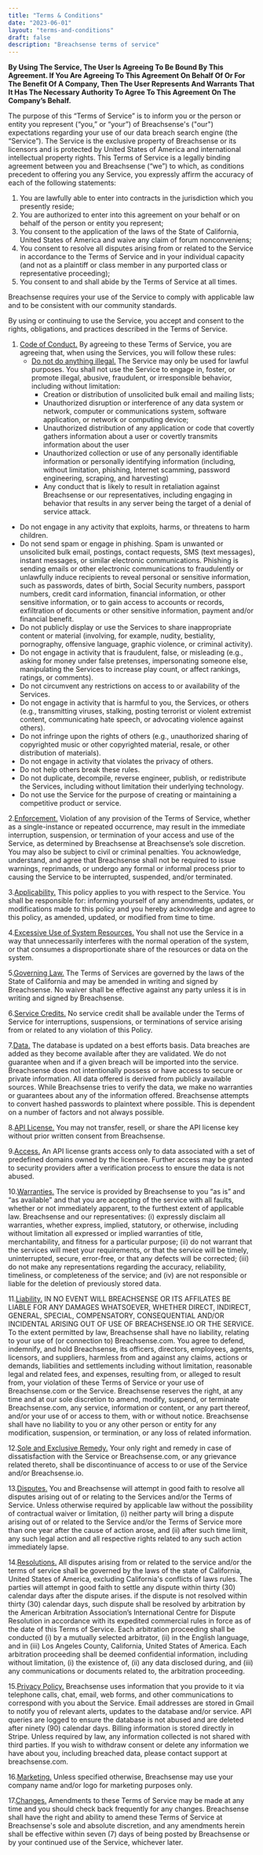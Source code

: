 ```yaml
---
title: "Terms & Conditions"
date: "2023-06-01"
layout: "terms-and-conditions"
draft: false
description: "Breachsense terms of service"
---
```

**By Using The Service, The User Is Agreeing To Be Bound By This Agreement. If You Are Agreeing To This Agreement On Behalf Of Or For The Benefit Of A Company, Then The User Represents And Warrants That It Has The Necessary Authority To Agree To This Agreement On The Company’s Behalf.**

The purpose of this “Terms of Service” is to inform you or the person or entity you represent (“you,” or “your”) of Breachsense's ("our") expectations regarding your use of our data breach search engine (the “Service”).
The Service is the exclusive property of Breachsense or its licensors and is protected by United States of America and international intellectual property rights.
This Terms of Service is a legally binding agreement between you and Breachsense (“we”) to which, as conditions precedent to offering you any Service, you expressly affirm the accuracy of each of the following statements:

1. You are lawfully able to enter into contracts in the jurisdiction which you presently reside;
2. You are authorized to enter into this agreement on your behalf or on behalf of the person or entity you represent;
3. You consent to the application of the laws of the State of California, United States of America and waive any claim of forum nonconveniens;
4. You consent to resolve all disputes arising from or related to the Service in accordance to the Terms of Service and in your individual capacity (and not as a plaintiff or class member in any purported class or representative proceeding);
5. You consent to and shall abide by the Terms of Service at all times.

Breachsense requires your use of the Service to comply with applicable law and to be consistent with our community standards.

By using or continuing to use the Service, you accept and consent to the rights, obligations, and practices described in the Terms of Service.

1. <u>Code of Conduct.</u> By agreeing to these Terms of Service, you are agreeing that, when using the Services, you will follow these rules:
	* <u>Do not do anything illegal.</u> The Service may only be used for lawful purposes. You shall not use the Service to engage in, foster, or promote illegal, abusive, fraudulent, or irresponsible behavior, including without limitation:
		* Creation or distribution of unsolicited bulk email and mailing lists;
		* Unauthorized disruption or interference of any data system or network, computer or communications system, software application, or network or computing device;
		* Unauthorized distribution of any application or code that covertly gathers information about a user or covertly transmits information about the user
		* Unauthorized collection or use of any personally identifiable information or personally identifying information (including, without limitation, phishing, Internet scamming, password engineering, scraping, and harvesting)
		* Any conduct that is likely to result in retaliation against Breachsense or our representatives, including engaging in behavior that results in any server being the target of a denial of service attack.
* Do not engage in any activity that exploits, harms, or threatens to harm children.
* Do not send spam or engage in phishing. Spam is unwanted or unsolicited bulk email, postings, contact requests, SMS (text messages), instant messages, or similar electronic communications. Phishing is sending emails or other electronic communications to fraudulently or unlawfully induce recipients to reveal personal or sensitive information, such as passwords, dates of birth, Social Security numbers, passport numbers, credit card information, financial information, or other sensitive information, or to gain access to accounts or records, exfiltration of documents or other sensitive information, payment and/or financial benefit.
* Do not publicly display or use the Services to share inappropriate content or material (involving, for example, nudity, bestiality, pornography, offensive language, graphic violence, or criminal activity).
* Do not engage in activity that is fraudulent, false, or misleading (e.g., asking for money under false pretenses, impersonating someone else, manipulating the Services to increase play count, or affect rankings, ratings, or comments).
* Do not circumvent any restrictions on access to or availability of the Services.
* Do not engage in activity that is harmful to you, the Services, or others (e.g., transmitting viruses, stalking, posting terrorist or violent extremist content, communicating hate speech, or advocating violence against others).
* Do not infringe upon the rights of others (e.g., unauthorized sharing of copyrighted music or other copyrighted material, resale, or other distribution of materials).
* Do not engage in activity that violates the privacy of others.
* Do not help others break these rules.
* Do not duplicate, decompile, reverse engineer, publish, or redistribute the Services, including without limitation their underlying technology.
* Do not use the Service for the purpose of creating or maintaining a competitive product or service.

2.<u>Enforcement.</u> Violation of any provision of the Terms of Service, whether as a single-instance or repeated occurrence, may result in the immediate interruption, suspension, or termination of your access and use of the Service, as determined by Breachsense at Breachsense’s sole discretion. You may also be subject to civil or criminal penalties. You acknowledge, understand, and agree that Breachsense shall not be required to issue warnings, reprimands, or undergo any formal or informal process prior to causing the Service to be interrupted, suspended, and/or terminated.

3.<u>Applicability.</u> This policy applies to you with respect to the Service. You shall be responsible for: informing yourself of any amendments, updates, or modifications made to this policy and you hereby acknowledge and agree to this policy, as amended, updated, or modified from time to time.

4.<u>Excessive Use of System Resources.</u> You shall not use the Service in a way that unnecessarily interferes with the normal operation of the system, or that consumes a disproportionate share of the resources or data on the system.

5.<u>Governing Law.</u> The Terms of Services are governed by the laws of the State of California and may be amended in writing and signed by Breachsense. No waiver shall be effective against any party unless it is in writing and signed by Breachsense.

6.<u>Service Credits.</u> No service credit shall be available under the Terms of Service for interruptions, suspensions, or terminations of service arising from or related to any violation of this Policy.

7.<u>Data.</u> The database is updated on a best efforts basis. Data breaches are added as they become available after they are validated. We do not guarantee when and if a given breach will be imported into the service. Breachsense does not intentionally possess or have access to secure or private information. All data offered is derived from publicly available sources. While Breachsense tries to verify the data, we make no warranties or guarantees about any of the information offered. Breachsense attempts to convert hashed passwords to plaintext where possible. This is dependent on a number of factors and not always possible.

8.<u>API License.</u> You may not transfer, resell, or share the API license key without prior written consent from Breachsense.

9.<u>Access.</u> An API license grants access only to data associated with a set of predefined domains owned by the licensee. Further access may be granted to security providers after a verification process to ensure the data is not abused.

10.<u>Warranties.</u> The service is provided by Breachsense to you “as is” and “as available” and that you are accepting of the service with all faults, whether or not immediately apparent, to the furthest extent of applicable law. Breachsense and our representatives: (i) expressly disclaim all warranties, whether express, implied, statutory, or otherwise, including without limitation all expressed or implied warranties of title, merchantability, and fitness for a particular purpose; (ii) do not warrant that the services will meet your requirements, or that the service will be timely, uninterrupted, secure, error-free, or that any defects will be corrected; (iii) do not make any representations regarding the accuracy, reliability, timeliness, or completeness of the service; and (iv) are not responsible or liable for the deletion of previously stored data.

11.<u>Liability.</u> IN NO EVENT WILL BREACHSENSE OR ITS AFFILATES BE LIABLE FOR ANY DAMAGES WHATSOEVER, WHETHER DIRECT, INDIRECT, GENERAL, SPECIAL, COMPENSATORY, CONSEQUENTIAL AND/OR INCIDENTAL ARISING OUT OF USE OF BREACHSENSE.IO OR THE SERVICE. To the extent permitted by law, Breachsense shall have no liability, relating to your use of (or connection to) Breachsense.com. You agree to defend, indemnify, and hold Breachsense, its officers, directors, employees, agents, licensors, and suppliers, harmless from and against any claims, actions or demands, liabilities and settlements including without limitation, reasonable legal and related fees, and expenses, resulting from, or alleged to result from, your violation of these Terms of Service or your use of Breachsense.com or the Service. Breachsense reserves the right, at any time and at our sole discretion to amend, modify, suspend, or terminate Breachsense.com, any service, information or content, or any part thereof, and/or your use of or access to them, with or without notice. Breachsense shall have no liability to you or any other person or entity for any modification, suspension, or termination, or any loss of related information.

12.<u>Sole and Exclusive Remedy.</u> Your only right and remedy in case of dissatisfaction with the Service or Breachsense.com, or any grievance related thereto, shall be discontinuance of access to or use of the Service and/or Breachsense.io.

13.<u>Disputes.</u> You and Breachsense will attempt in good faith to resolve all disputes arising out of or relating to the Services and/or the Terms of Service. Unless otherwise required by applicable law without the possibility of contractual waiver or limitation, (i) neither party will bring a dispute arising out of or related to the Service and/or the Terms of Service more than one year after the cause of action arose, and (ii) after such time limit, any such legal action and all respective rights related to any such action immediately lapse.

14.<u>Resolutions.</u> All disputes arising from or related to the service and/or the terms of service shall be governed by the laws of the state of California, United States of America, excluding California's conflicts of laws rules. The parties will attempt in good faith to settle any dispute within thirty (30) calendar days after the dispute arises. if the dispute is not resolved within thirty (30) calendar days, such dispute shall be resolved by arbitration by the American Arbitration Association’s International Centre for Dispute Resolution in accordance with its expedited commercial rules in force as of the date of this Terms of Service. Each arbitration proceeding shall be conducted (i) by a mutually selected arbitrator, (ii) in the English language, and in (iii) Los Angeles County, California, United States of America. Each arbitration proceeding shall be deemed confidential information, including without limitation, (i) the existence of, (ii) any data disclosed during, and (iii) any communications or documents related to, the arbitration proceeding.

15.<u>Privacy Policy.</u> Breachsense uses information that you provide to it via telephone calls, chat, email, web forms, and other communications to correspond with you about the Service. Email addresses are stored in Gmail to notify you of relevant alerts, updates to the database and/or service. API queries are logged to ensure the database is not abused and are deleted after ninety (90) calendar days. Billing information is stored directly in Stripe. Unless required by law, any information collected is not shared with third parties. If you wish to withdraw consent or delete any information we have about you, including breached data, please contact support at breachsense.com.

16.<u>Marketing.</u> Unless specified otherwise, Breachsense may use your company name and/or logo for marketing purposes only.

17.<u>Changes.</u> Amendments to these Terms of Service may be made at any time and you should check back frequently for any changes. Breachsense shall have the right and ability to amend these Terms of Service at Breachsense's sole and absolute discretion, and any amendments herein shall be effective within seven (7) days of being posted by Breachsense or by your continued use of the Service, whichever later.

